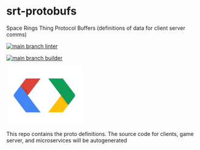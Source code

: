 # srt-protobufs
Space Rings Thing Protocol Buffers (definitions of data for client server comms)

[![main branch linter](https://github.com/redhat-gamedev/srt-protobufs/actions/workflows/main-branch-linter.yml/badge.svg)](https://github.com/redhat-gamedev/srt-protobufs/actions/workflows/main-branch-linter.yml)

[![main branch builder](https://github.com/redhat-gamedev/srt-protobufs/actions/workflows/main-branch-builder.yml/badge.svg)](https://github.com/redhat-gamedev/srt-protobufs/actions/workflows/main-branch-builder.yml)

<img src="icon.png" alt="icon" width="200"/>

This repo contains the proto definitions.
The source code for clients, game server, and microservices will be autogenerated
